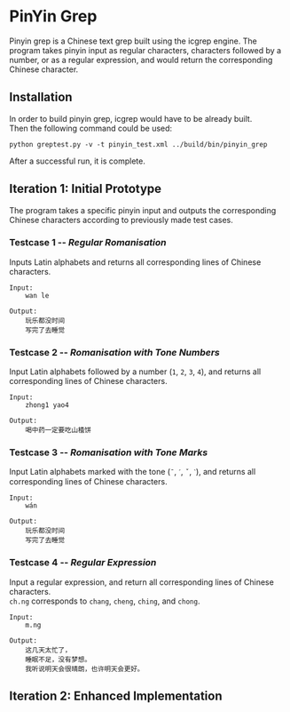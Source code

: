 # PinYin Grep
Pinyin grep is a Chinese text grep built using the icgrep engine. The program takes pinyin input as regular characters, characters followed by a number, or as a regular expression, and would return the corresponding Chinese character. 

## Installation
In order to build pinyin grep, icgrep would have to be already built.\
Then the following command could be used:
```
python greptest.py -v -t pinyin_test.xml ../build/bin/pinyin_grep
```
After a successful run, it is complete.

## Iteration 1: Initial Prototype
The program takes a specific pinyin input and outputs the corresponding Chinese characters according to previously made test cases.

### Testcase 1 -- *Regular Romanisation*
Inputs Latin alphabets and returns all corresponding lines of Chinese characters.

```
Input: 
	wan le

Output:
	玩乐都没时间
	写完了去睡觉
```

### Testcase 2 -- *Romanisation with Tone Numbers*
Input Latin alphabets followed by a number (`1`, `2`, `3`, `4`), and returns all corresponding lines of Chinese characters.

```
Input: 
	zhong1 yao4

Output:
	喝中药一定要吃山楂饼
```

### Testcase 3 -- *Romanisation with Tone Marks*
Input Latin alphabets marked with the tone (`ˉ`, `ˊ`, `ˇ`, `ˋ`), and returns all corresponding lines of Chinese characters.

```
Input: 
	wán

Output:
	玩乐都没时间
	写完了去睡觉
```

### Testcase 4 -- *Regular Expression*
Input a regular expression, and return all corresponding lines of Chinese characters.\
`ch.ng` corresponds to `chang`, `cheng`, `ching`, and `chong`.

```
Input: 
	m.ng

Output:
	这几天太忙了，
	睡眠不足，没有梦想。
	我听说明天会很晴朗，也许明天会更好。
```


## Iteration 2: Enhanced Implementation 

